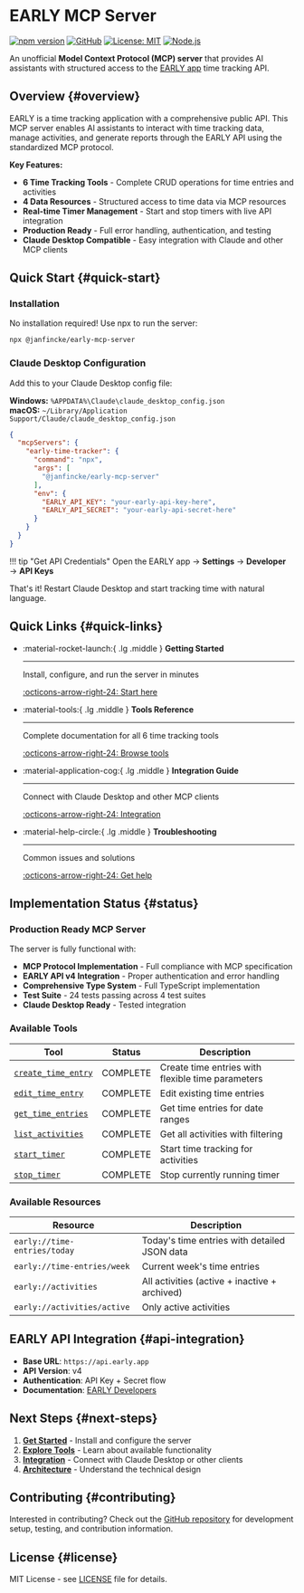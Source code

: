 # EARLY MCP Server

[![npm version](https://img.shields.io/npm/v/@janfincke/early-mcp-server.svg)](https://www.npmjs.com/package/@janfincke/early-mcp-server)
[![GitHub](https://img.shields.io/badge/GitHub-Repository-blue.svg)](https://github.com/janfincke/early-mcp-server)
[![License: MIT](https://img.shields.io/badge/License-MIT-yellow.svg)](https://opensource.org/licenses/MIT)
[![Node.js](https://img.shields.io/badge/Node.js-%3E%3D18.0.0-green.svg)](https://nodejs.org/)

An unofficial **Model Context Protocol (MCP) server** that provides AI assistants with structured access to the [EARLY app](https://early.app/) time tracking API.

## Overview {#overview}

EARLY is a time tracking application with a comprehensive public API. This MCP server enables AI assistants to interact with time tracking data, manage activities, and generate reports through the EARLY API using the standardized MCP protocol.

**Key Features:**

- **6 Time Tracking Tools** - Complete CRUD operations for time entries and activities
- **4 Data Resources** - Structured access to time data via MCP resources  
- **Real-time Timer Management** - Start and stop timers with live API integration
- **Production Ready** - Full error handling, authentication, and testing
- **Claude Desktop Compatible** - Easy integration with Claude and other MCP clients

## Quick Start {#quick-start}

### Installation

No installation required! Use npx to run the server:

```bash
npx @janfincke/early-mcp-server
```

### Claude Desktop Configuration

Add this to your Claude Desktop config file:

**Windows:** `%APPDATA%\Claude\claude_desktop_config.json`  
**macOS:** `~/Library/Application Support/Claude/claude_desktop_config.json`

```json
{
  "mcpServers": {
    "early-time-tracker": {
      "command": "npx",
      "args": [
        "@janfincke/early-mcp-server"
      ],
      "env": {
        "EARLY_API_KEY": "your-early-api-key-here",
        "EARLY_API_SECRET": "your-early-api-secret-here"
      }
    }
  }
}
```

!!! tip "Get API Credentials"
    Open the EARLY app → **Settings** → **Developer** → **API Keys**

That's it! Restart Claude Desktop and start tracking time with natural language.

## Quick Links {#quick-links}

<div class="grid cards" markdown>

-   :material-rocket-launch:{ .lg .middle } **Getting Started**

    ---

    Install, configure, and run the server in minutes

    [:octicons-arrow-right-24: Start here](getting-started.md)

-   :material-tools:{ .lg .middle } **Tools Reference**

    ---

    Complete documentation for all 6 time tracking tools

    [:octicons-arrow-right-24: Browse tools](tools/index.md)

-   :material-application-cog:{ .lg .middle } **Integration Guide**

    ---

    Connect with Claude Desktop and other MCP clients

    [:octicons-arrow-right-24: Integration](integration.md)

-   :material-help-circle:{ .lg .middle } **Troubleshooting**

    ---

    Common issues and solutions

    [:octicons-arrow-right-24: Get help](troubleshooting.md)

</div>

## Implementation Status {#status}

### Production Ready MCP Server

The server is fully functional with:

- **MCP Protocol Implementation** - Full compliance with MCP specification
- **EARLY API v4 Integration** - Proper authentication and error handling
- **Comprehensive Type System** - Full TypeScript implementation
- **Test Suite** - 24 tests passing across 4 test suites
- **Claude Desktop Ready** - Tested integration

### Available Tools

| Tool | Status | Description |
|------|--------|-------------|
| [`create_time_entry`](tools/create_time_entry.md) | <span class="tool-status-implemented">COMPLETE</span> | Create time entries with flexible time parameters |
| [`edit_time_entry`](tools/edit_time_entry.md) | <span class="tool-status-implemented">COMPLETE</span> | Edit existing time entries |
| [`get_time_entries`](tools/get_time_entries.md) | <span class="tool-status-implemented">COMPLETE</span> | Get time entries for date ranges |
| [`list_activities`](tools/list_activities.md) | <span class="tool-status-implemented">COMPLETE</span> | Get all activities with filtering |
| [`start_timer`](tools/start_timer.md) | <span class="tool-status-implemented">COMPLETE</span> | Start time tracking for activities |
| [`stop_timer`](tools/stop_timer.md) | <span class="tool-status-implemented">COMPLETE</span> | Stop currently running timer |

### Available Resources

| Resource | Description |
|----------|-------------|
| `early://time-entries/today` | Today's time entries with detailed JSON data |
| `early://time-entries/week` | Current week's time entries |
| `early://activities` | All activities (active + inactive + archived) |
| `early://activities/active` | Only active activities |

## EARLY API Integration {#api-integration}

- **Base URL**: `https://api.early.app`
- **API Version**: v4
- **Authentication**: API Key + Secret flow
- **Documentation**: [EARLY Developers](https://developers.early.app/)

## Next Steps {#next-steps}

1. **[Get Started](getting-started.md)** - Install and configure the server
2. **[Explore Tools](tools/index.md)** - Learn about available functionality  
3. **[Integration](integration.md)** - Connect with Claude Desktop or other clients
4. **[Architecture](architecture.md)** - Understand the technical design

## Contributing {#contributing}

Interested in contributing? Check out the [GitHub repository](https://github.com/janfincke/early-mcp-server) for development setup, testing, and contribution information.

## License {#license}

MIT License - see [LICENSE](https://github.com/janfincke/early-mcp-server/blob/main/LICENSE) file for details.